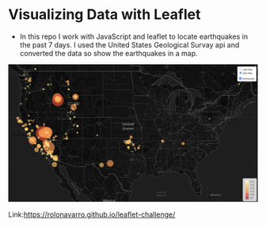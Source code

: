 # Visualizing Data with Leaflet


* In this repo I work with JavaScript and leaflet to locate earthquakes in the past 7 days. I 
used the United States Geological Survay api and converted the data so show the earthquakes in a map.

![1-map](Images/map.png)

Link:https://rolonavarro.github.io/leaflet-challenge/
